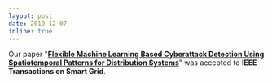 ```yaml
---
layout: post
date: 2019-12-07
inline: true
---
```


Our paper "<a href="https://doi.org/10.1109/TSG.2020.2965797" target="\_blank"><strong>Flexible Machine Learning Based Cyberattack Detection Using Spatiotemporal Patterns for Distribution Systems</strong></a>" was accepted to <strong>IEEE Transactions on Smart Grid</strong>. <!--:sparkles: :smile:-->
